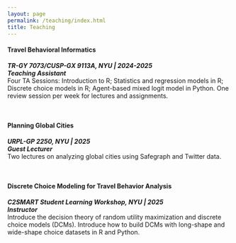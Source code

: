 ```yaml
---
layout: page
permalink: /teaching/index.html
title: Teaching
---
```


#### Travel Behavioral Informatics
***TR-GY 7073/CUSP-GX 9113A, NYU  |  2024-2025***   
***Teaching Assistant***
<br>
Four TA Sessions: Introduction to R; Statistics and regression models in R; Discrete choice models in R; Agent-based mixed logit model in Python. One review session per week for lectures and assignments.

<br>

#### Planning Global Cities
***URPL-GP 2250, NYU  |  2025***   
***Guest Lecturer***
<br>
Two lectures on analyzing global cities using Safegraph and Twitter data.

<br>

#### Discrete Choice Modeling for Travel Behavior Analysis
***C2SMART Student Learning Workshop, NYU  |  2025***    
***Instructor***
<br>
Introduce the decision theory of random utility maximization and discrete choice models (DCMs). Introduce how to build DCMs with long-shape and wide-shape choice datasets in R and Python.
